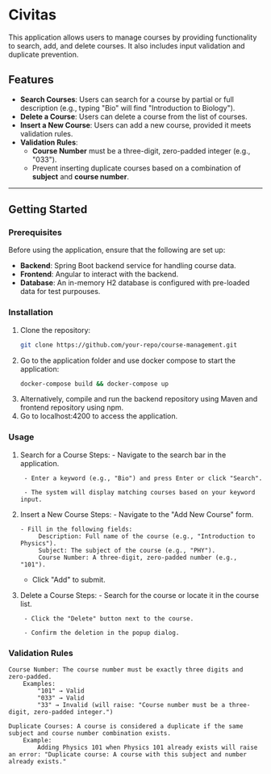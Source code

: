 # Civitas

This application allows users to manage courses by providing functionality to search, add, and delete courses. It also includes input validation and duplicate prevention.

## Features

- **Search Courses**: Users can search for a course by partial or full description (e.g., typing "Bio" will find "Introduction to Biology").
- **Delete a Course**: Users can delete a course from the list of courses.
- **Insert a New Course**: Users can add a new course, provided it meets validation rules.
- **Validation Rules**:
  - **Course Number** must be a three-digit, zero-padded integer (e.g., "033").
  - Prevent inserting duplicate courses based on a combination of **subject** and **course number**.

---

## Getting Started

### Prerequisites

Before using the application, ensure that the following are set up:

- **Backend**: Spring Boot backend service for handling course data.
- **Frontend**: Angular to interact with the backend.
- **Database**: An in-memory H2 database is configured with pre-loaded data for test purpouses.

### Installation

1. Clone the repository:
   ```bash
   git clone https://github.com/your-repo/course-management.git
2. Go to the application folder and use docker compose to start the application:
   ```bash
   docker-compose build && docker-compose up
3. Alternatively, compile and run the backend repository using Maven and frontend repository using npm.
4. Go to localhost:4200 to access the application.

### Usage
1. Search for a Course
    Steps:
        - Navigate to the search bar in the application.
   
        - Enter a keyword (e.g., "Bio") and press Enter or click "Search".
   
        - The system will display matching courses based on your keyword input.

3. Insert a New Course
    Steps:
       - Navigate to the "Add New Course" form.
   
       - Fill in the following fields:
            Description: Full name of the course (e.g., "Introduction to Physics").
            Subject: The subject of the course (e.g., "PHY").
            Course Number: A three-digit, zero-padded number (e.g., "101").

   - Click "Add" to submit.

5. Delete a Course
    Steps:
        - Search for the course or locate it in the course list.
   
        - Click the "Delete" button next to the course.
   
        - Confirm the deletion in the popup dialog.

### Validation Rules

    Course Number: The course number must be exactly three digits and zero-padded.
        Examples:
            "101" → Valid
            "033" → Valid
            "33" → Invalid (will raise: "Course number must be a three-digit, zero-padded integer.")

    Duplicate Courses: A course is considered a duplicate if the same subject and course number combination exists.
        Example:
            Adding Physics 101 when Physics 101 already exists will raise an error: "Duplicate course: A course with this subject and number already exists."

